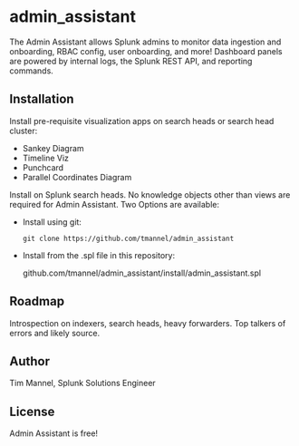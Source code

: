 # admin_assistant
The Admin Assistant allows Splunk admins to monitor data ingestion and onboarding, RBAC config, user onboarding, and more! Dashboard panels are powered by internal logs, the Splunk REST API, and reporting commands.

## Installation
Install pre-requisite visualization apps on search heads or search head cluster:
- Sankey Diagram
- Timeline Viz
- Punchcard
- Parallel Coordinates Diagram

Install on Splunk search heads. No knowledge objects other than views are required for Admin Assistant. Two Options are available:

- Install using git:

  `git clone https://github.com/tmannel/admin_assistant`
  
- Install from the .spl file in this repository:

  github.com/tmannel/admin_assistant/install/admin_assistant.spl

## Roadmap
Introspection on indexers, search heads, heavy forwarders. Top talkers of errors and likely source.

## Author
Tim Mannel, Splunk Solutions Engineer

## License
Admin Assistant is free!
